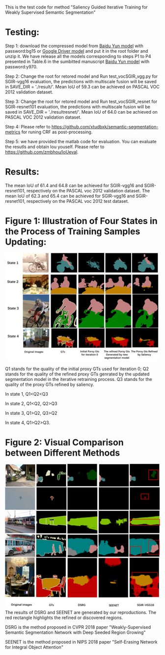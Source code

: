 
This is the test code for method "Saliency Guided Iterative Training for Weakly Supervised Semantic Segmentation"

Testing:
====
Step 1: download the compressed model from [Baidu Yun model](https://pan.baidu.com/s/1DEyToD1iLLfCDa-cIQS4gQ) with password:bg15 or [Google Driver model](https://drive.google.com/file/d/1zAzeztLJIPLvVKt2sKgfoued6tXgFCwC/view?usp=sharing)
and put it in the root folder and unzip it. We have release all the models corresponding to steps P1 to P4 presented in Table.6 in the sumbitted manuscript [Baidu Yun model](https://pan.baidu.com/s/1KFZd-AWMf0-FsW6SLaDP4g) with password:y970.

Step 2: Change the root for retored model and Run test_vocSGIR_vgg.py for SGIR-vgg16 evaluation, the predictions with multiscale fusion will be saved in SAVE_DIR = './result/'. Mean IoU of 59.3 can be achieved on PASCAL VOC 2012 validation dataset.

Step 3: Change the root for retored model and Run test_vocSGIR_resnet for SGIR-resnet101 evaluation, the predictions with multiscale fusion will be saved in SAVE_DIR = './resultresnet/'. Mean IoU of 64.0 can be achieved on PASCAL VOC 2012 validation dataset.

Step 4:  Please refer to https://github.com/xtudbxk/semantic-segmentation-metrics for runing CRF as post-processing. 

Step 5: we have provided the matlab code for evaluation. You can evaluate the resutls and obtain Iou youself. Please refer to https://github.com/zmbhou/IoUeval.

Results: 
====
The mean IoU of 61.4 and 64.8 can be achieved for SGIR-vgg16 and SGIR-resnet101, respectively on the PASCAL voc 2012 validation dataset. The mean IoU of 62.3 and 65.4 can be achieved for SGIR-vgg16 and SGIR-resnet101, respectively on the PASCAL voc 2012 test dataset. 

Figure 1: Illustration of Four States in the Process of Training Samples Updating:
====
![image](https://github.com/zmbhou/SGIR/blob/master/picture/iterativeGTs.png)

Q1 stands for the quality of the initial proxy GTs used for iteration 0;
Q2 stands for the quality of the refined proxy GTs genrated by the updated segmentation model in the iterative retraining process.
Q3 stands for the quality of the proxy GTs refined by saliency.

In state 1, Q1<Q2<Q3

In state 2,  Q1<Q2, Q2>Q3

In state 3, Q1>Q2, Q3>Q2

In state 4, Q1>Q2>Q3.

Figure 2: Visual Comparison between Different Methods<br />
====
![image](https://github.com/zmbhou/SGIR/blob/master/picture/visialcomparison2.png)
The results of DSRG and SEENET are generated by our reproductions. The red rectangle highlights the refined or discovered regions.

DSRG is the method proposed in CVPR 2018 paper "Weakly-Supervised Semantic Segmentation Network with Deep Seeded Region Growing"

SEENET is the method proposed in NIPS 2018 paper "Self-Erasing Network for Integral Object Attention"


